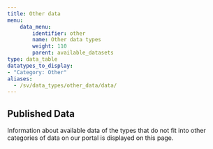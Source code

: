 ```yaml
---
title: Other data
menu:
    data_menu:
        identifier: other
        name: Other data types
        weight: 110
        parent: available_datasets
type: data_table
datatypes_to_display:
- "Category: Other"
aliases:
  - /sv/data_types/other_data/data/
---
```


## Published Data

Information about available data of the types that do not fit into other categories of data on our portal is displayed on this page.
